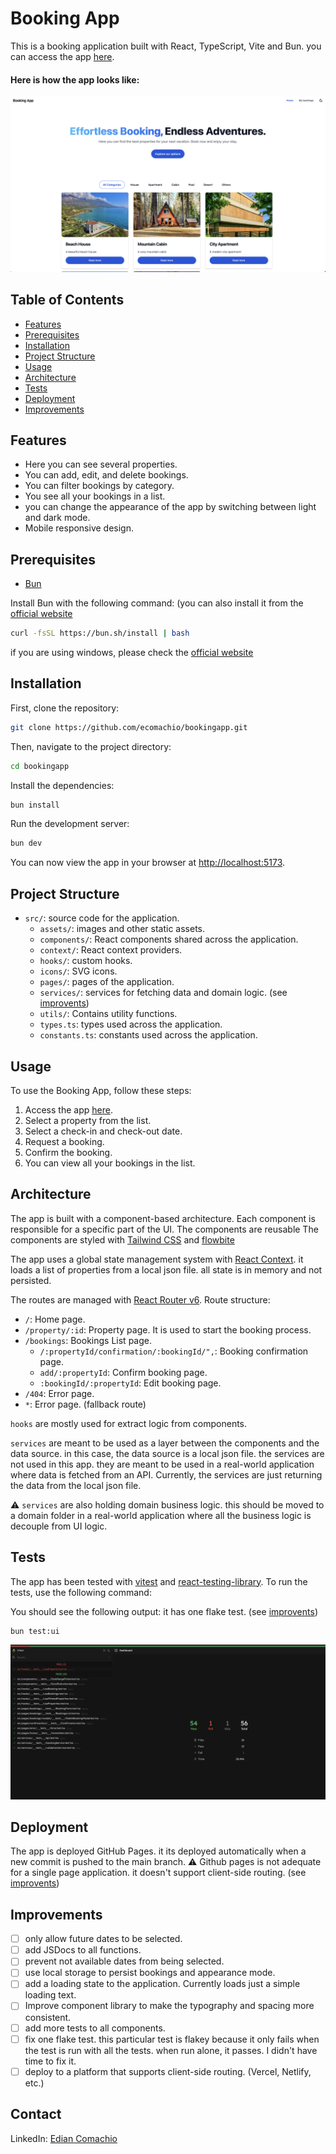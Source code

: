 # Booking App

This is a booking application built with React, TypeScript, Vite and Bun. you can access the app [here](https://ecomachio.github.io/bookingapp/).

#### Here is how the app looks like:

![properties](./public/home.png)

## Table of Contents

- [Features](#features)
- [Prerequisites](#prerequisites)
- [Installation](#installation)
- [Project Structure](#project-structure)
- [Usage](#usage)
- [Architecture](#architecture)
- [Tests](#tests)
- [Deployment](#deployment)
- [Improvements](#improvements)

## Features

- Here you can see several properties.
- You can add, edit, and delete bookings.
- You can filter bookings by category.
- You see all your bookings in a list.
- you can change the appearance of the app by switching between light and dark mode.
- Mobile responsive design.

## Prerequisites

- [Bun](https://bun.sh/)

Install Bun with the following command: (you can also install it from the [official website](https://bun.sh/)

```sh
curl -fsSL https://bun.sh/install | bash
```

if you are using windows, please check the [official website](https://bun.sh/)

## Installation

First, clone the repository:

```sh
git clone https://github.com/ecomachio/bookingapp.git
```

Then, navigate to the project directory:

```sh
cd bookingapp
```

Install the dependencies:

```sh
bun install
```

Run the development server:

```sh
bun dev
```

You can now view the app in your browser at [http://localhost:5173](http://localhost:5173).

## Project Structure

- `src/`: source code for the application.
  - `assets/`: images and other static assets.
  - `components/`: React components shared across the application.
  - `context/`: React context providers.
  - `hooks/`: custom hooks.
  - `icons/`: SVG icons.
  - `pages/`: pages of the application.
  - `services/`: services for fetching data and domain logic. (see [improvents](#improvents))
  - `utils/`: Contains utility functions.
  - `types.ts`: types used across the application.
  - `constants.ts`: constants used across the application.

## Usage

To use the Booking App, follow these steps:

1. Access the app [here](https://ecomachio.github.io/bookingapp/).
2. Select a property from the list.
3. Select a check-in and check-out date.
4. Request a booking.
5. Confirm the booking.
6. You can view all your bookings in the list.

## Architecture

The app is built with a component-based architecture. Each component is responsible for a specific part of the UI. The components are reusable The components are styled with [Tailwind CSS](https://tailwindcss.com/) and [flowbite](https://flowbite.com/)

The app uses a global state management system with [React Context](https://reactjs.org/docs/context.html). it loads a list of properties from a local json file.
all state is in memory and not persisted.

The routes are managed with [React Router v6](https://reactrouter.com/).
Route structure:

- `/`: Home page.
- `/property/:id`: Property page. It is used to start the booking process.
- `/bookings`: Bookings List page.
  - `/:propertyId/confirmation/:bookingId/",`: Booking confirmation page.
  - `add/:propertyId`: Confirm booking page.
  - `:bookingId/:propertyId`: Edit booking page.
- `/404`: Error page.
- `*`: Error page. (fallback route)

`hooks` are mostly used for extract logic from components.

`services` are meant to be used as a layer between the components and the data source. in this case, the data source is a local json file. the services are not used in this app. they are meant to be used in a real-world application where data is fetched from an API.
Currently, the services are just returning the data from the local json file.

⚠️ `services` are also holding domain business logic. this should be moved to a domain folder in a real-world application where all the business logic is decouple from UI logic.

## Tests

The app has been tested with [vitest](https://vitest.dev/) and [react-testing-library](https://testing-library.com/docs/react-testing-library/intro/). To run
the tests, use the following command:

You should see the following output: it has one flake test. (see [improvents](#improvents))

```sh
bun test:ui
```

![tests](./public/tests.png)

## Deployment

The app is deployed GitHub Pages. it its deployed automatically when a new commit is pushed to the main branch.
⚠️ Github pages is not adequate for a single page application. it doesn't support client-side routing. (see [improvents](#improvents))

## Improvements

- [ ] only allow future dates to be selected.
- [ ] add JSDocs to all functions.
- [ ] prevent not available dates from being selected.
- [ ] use local storage to persist bookings and appearance mode.
- [ ] add a loading state to the application. Currently loads just a simple loading text.
- [ ] Improve component library to make the typography and spacing more consistent.
- [ ] add more tests to all components.
- [ ] fix one flake test. this particular test is flakey because it only fails when the test is run with all the tests. when run alone, it passes. I didn't have time to fix it.
- [ ] deploy to a platform that supports client-side routing. (Vercel, Netlify, etc.)

## Contact

LinkedIn: [Edian Comachio](https://www.linkedin.com/in/edian-comachio)
